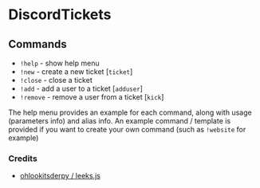 # DiscordTickets


## Commands
- `!help` - show help menu
- `!new` -  create a new ticket [`ticket`]
- `!close` - close a ticket
- `!add` - add a user to a ticket [`adduser`]
- `!remove` - remove a user from a ticket [`kick`]

The help menu provides an example for each command, along with usage (parameters info) and alias info.
An example command / template is provided if you want to create your own command (such as `!website` for example)

### Credits
- [ohlookitsderpy / leeks.js](https://github.com/ohlookitsderpy/leeks.js)
